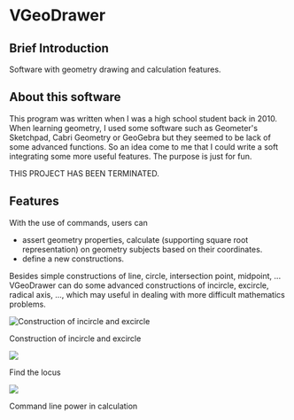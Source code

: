 # VGeoDrawer

## Brief Introduction

Software with geometry drawing and calculation features.

## About this software

This program was written when I was a high school student back in 2010. When learning geometry, I used some software such as Geometer's Sketchpad, Cabri Geometry or GeoGebra but they seemed to be lack of some advanced functions. So an idea come to me that I could write a soft integrating some more useful features. The purpose is just for fun.

THIS PROJECT HAS BEEN TERMINATED.

## Features

With the use of commands, users can 
- assert geometry properties, calculate (supporting square root representation) on geometry subjects based on their coordinates. 
- define a new constructions.

Besides simple constructions of line, circle, intersection point, midpoint, ... VGeoDrawer can do some advanced constructions of incircle, excircle, radical axis, ..., which may useful in dealing with more difficult mathematics problems.

![Construction of incircle and excircle](http://3.bp.blogspot.com/-ZOLDcRpb8HM/UMAZ0neRhgI/AAAAAAAAAGI/oogIp68itjA/s1600/Untitled.png)

Construction of incircle and excircle

![](http://1.bp.blogspot.com/-3OuZMsw2HaM/UMAboxotxbI/AAAAAAAAAGQ/ucLipnbx4eU/s1600/Untitled5.png)

Find the locus

![](http://1.bp.blogspot.com/-iC--XvEChl0/UMLmdUOwyII/AAAAAAAAAIk/eQXxpgEihJY/s1600/Untitled.png)

Command line power in calculation
